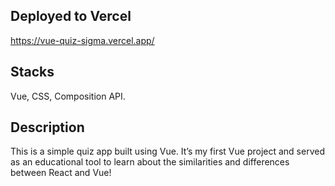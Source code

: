 ## Deployed to Vercel

https://vue-quiz-sigma.vercel.app/

## Stacks

Vue, CSS, Composition API.

## Description

This is a simple quiz app built using Vue. It’s my first Vue project and served as an educational tool to learn about the similarities and differences between React and Vue!
